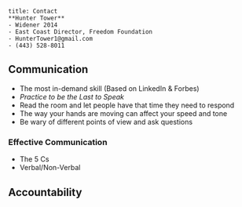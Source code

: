 
```ad-summary
title: Contact
**Hunter Tower**
- Widener 2014
- East Coast Director, Freedom Foundation
- HunterTower1@gmail.com
- (443) 528-8011
```

## Communication

- The most in-demand skill (Based on LinkedIn & Forbes)
- *Practice to be the Last to Speak*
- Read the room and let people have that time they need to respond
- The way your hands are moving can affect your speed and tone
- Be wary of different points of view and ask questions

### Effective Communication

- The 5 Cs
- Verbal/Non-Verbal

## Accountability


